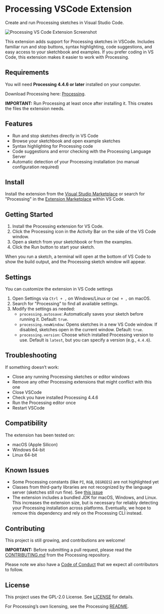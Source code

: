 # Processing VSCode Extension

<!-- TODO: Generate grammar based on the installed Processing version -->

Create and run Processing sketches in Visual Studio Code.

![Processing VS Code Extension Screenshot](.github/media/screenshot.png)

This extension adds support for Processing sketches in VSCode. Includes familiar run and stop buttons, syntax highlighting, code suggestions, and easy access to your sketchbook and examples. If you prefer coding in VS Code, this extension makes it easier to work with Processing.

## Requirements

You will need **Processing 4.4.6 or later** installed on your computer.

Download Processing here: [Processing](https://processing.org).

**IMPORTANT:** Run Processing at least once after installing it. This creates the files the extension needs.

## Features

* Run and stop sketches directly in VS Code
* Browse your sketchbook and open example sketches
* Syntax highlighting for Processing code
* Code suggestions and error checking with the Processing Language Server
* Automatic detection of your Processing installation (no manual configuration required)

## Install

Install the extension from the [Visual Studio Marketplace](https://marketplace.visualstudio.com/) or search for "Processing" in the [Extension Marketplace](https://code.visualstudio.com/docs/configure/extensions/extension-marketplace) within VS Code.

## Getting Started

1. Install the Processing extension for VS Code.
2. Click the Processing icon in the Activity Bar on the side of the VS Code window.
3. Open a sketch from your sketchbook or from the examples.
4. Click the Run button to start your sketch.

When you run a sketch, a terminal will open at the bottom of VS Code to show the build output, and the Processing sketch window will appear.

## Settings

You can customize the extension in VS Code settings

1. Open Settings via `Ctrl + ,` on Windows/Linux or `Cmd + ,` on macOS.
2. Search for "Processing" to find all available settings.
3. Modify the settings as needed:
   - `processing.autosave`: Automatically saves your sketch before running it. Default: `true`.
   - `processing.newWindow`: Opens sketches in a new VS Code window. If disabled, sketches open in the current window. Default: `true`.
   - `processing.version`: Choose which installed Processing version to use. Default is `latest`, but you can specify a version (e.g., `4.4.6`).

## Troubleshooting

If something doesn’t work:

* Close any running Processing sketches or editor windows
* Remove any other Processing extensions that might conflict with this one
* Close VSCode
* Check you have installed Processing 4.4.6
* Run the Processing editor once
* Restart VSCode

## Compatibility

The extension has been tested on:

* macOS (Apple Silicon)
* Windows 64-bit
* Linux 64-bit

## Known Issues

* Some Processing constants (like `PI`, `RGB`, `DEGREES`) are not highlighted yet
* Classes from third-party libraries are not recognized by the language server (sketches still run fine). See [this issue](https://github.com/processing/processing-vscode-extension/issues/9)
* The extension includes a bundled JDK for macOS, Windows, and Linux. This increases the extension size, but is necessary for reliably detecting your Processing installation across platforms. Eventually, we hope to remove this dependency and rely on the Processing CLI instead.

## Contributing

This project is still growing, and contributions are welcome!

**IMPORTANT:** Before submitting a pull request, please read the [CONTRIBUTING.md](https://github.com/processing/processing4/blob/main/CONTRIBUTING.md) from the Processing repository.

Please note we also have a [Code of Conduct](https://github.com/processing/processing4/blob/main/CODE-OF-CONDUCT.md) that we expect all contributors to follow.

## License

This project uses the GPL-2.0 License. See [LICENSE](LICENSE.md) for details.

For Processing’s own licensing, see the Processing [README](https://github.com/processing/processing4?tab=readme-ov-file).